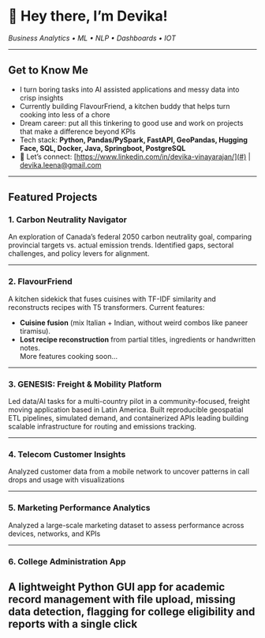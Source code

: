 # 👋 Hey there, I’m Devika!  
_Business Analytics • ML • NLP • Dashboards • IOT_

---

## Get to Know Me
- I turn boring tasks into AI assisted applications and messy data into crisp insights 
- Currently building FlavourFriend, a kitchen buddy that helps turn cooking into less of a chore
- Dream career: put all this tinkering to good use and work on projects that make a difference beyond KPIs
- Tech stack: **Python, Pandas/PySpark, FastAPI, GeoPandas, Hugging Face, SQL, Docker, Java, Springboot, PostgreSQL**  
- 💌 Let’s connect: [https://www.linkedin.com/in/devika-vinayarajan/](#) | [devika.leena@gmail.com](#)  

---

## Featured Projects

### 1. **Carbon Neutrality Navigator**  
An exploration of Canada’s federal 2050 carbon neutrality goal, comparing provincial targets vs. actual emission trends. Identified gaps, sectoral challenges, and policy levers for alignment.  

---

### 2. **FlavourFriend**  
A kitchen sidekick that fuses cuisines with TF-IDF similarity and reconstructs recipes with T5 transformers. Current features:  
- **Cuisine fusion** (mix Italian + Indian, without weird combos like paneer tiramisu).  
- **Lost recipe reconstruction** from partial titles, ingredients or handwritten notes.  
More features cooking soon…

---

### 3. **GENESIS: Freight & Mobility Platform**  
Led data/AI tasks for a multi-country pilot in a community-focused, freight moving application based in Latin America. Built reproducible geospatial ETL pipelines, simulated demand, and containerized APIs leading building scalable infrastructure for routing and emissions tracking.  

---
### 4. **Telecom Customer Insights**
Analyzed customer data from a mobile network to uncover patterns in call drops and usage with visualizations

---

### 5. **Marketing Performance Analytics**
Analyzed a large-scale marketing dataset to assess performance across devices, networks, and KPIs  

---
### 6. **College Administration App**  
A lightweight Python GUI app for academic record management with file upload, missing data detection, flagging for college eligibility and reports with a single click  
---
